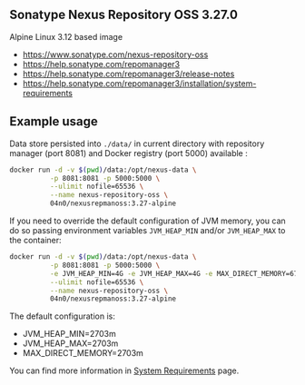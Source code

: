 ## Sonatype Nexus Repository OSS 3.27.0

Alpine Linux 3.12 based image

*   https://www.sonatype.com/nexus-repository-oss
*   https://help.sonatype.com/repomanager3
*   https://help.sonatype.com/repomanager3/release-notes
*   https://help.sonatype.com/repomanager3/installation/system-requirements

## Example usage

Data store persisted into `./data/` in current directory with repository
manager (port 8081) and Docker registry (port 5000) available :

```bash
docker run -d -v $(pwd)/data:/opt/nexus-data \
          -p 8081:8081 -p 5000:5000 \
          --ulimit nofile=65536 \
          --name nexus-repository-oss \
          04n0/nexusrepmanoss:3.27-alpine
```

If you need to override the default configuration of JVM memory, you can do so
passing environment variables `JVM_HEAP_MIN` and/or `JVM_HEAP_MAX` to the
container:

```bash
docker run -d -v $(pwd)/data:/opt/nexus-data \
          -p 8081:8081 -p 5000:5000 \
          -e JVM_HEAP_MIN=4G -e JVM_HEAP_MAX=4G -e MAX_DIRECT_MEMORY=6717M \
          --ulimit nofile=65536 \
          --name nexus-repository-oss \
          04n0/nexusrepmanoss:3.27-alpine
```

The default configuration is:
*   JVM_HEAP_MIN=2703m
*   JVM_HEAP_MAX=2703m
*   MAX_DIRECT_MEMORY=2703m

You can find more information in [System Requirements](https://help.sonatype.com/repomanager3/installation/system-requirements#SystemRequirements-Memory) page.
